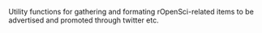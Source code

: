 
Utility functions for gathering and formating rOpenSci-related items to be advertised and promoted through twitter etc.
